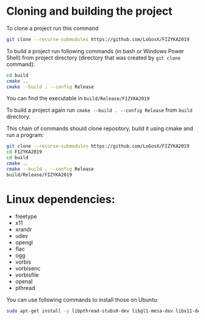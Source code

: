 # Cloning and building the project

To clone a project run this command
```bash
git clone --recurse-submodules https://github.com/LoGosX/FIZYKA2019
```

To build a project run following commands (in bash or Windows Power Shell) from project directory (directory that was created by ```git clone``` command):
```bash
cd build
cmake ..
cmake --build . --config Release
```
You can find the executable in ```build/Release/FIZYKA2019```

To build a project again run ```cmake --build . --config Release``` from ```build``` directory.

This chain of commands should clone repository, build it using cmake and run a program:
```bash
git clone --recurse-submodules https://github.com/LoGosX/FIZYKA2019
cd FIZYKA2019
cd build
cmake ..
cmake --build . --config Release
build/Release/FIZYKA2019
```

# Linux dependencies:

+ freetype
+ x11
+ xrandr
+ udev
+ opengl
+ flac
+ ogg
+ vorbis
+ vorbisenc
+ vorbisfile
+ openal
+ pthread

You can use following commands to install those on Ubuntu:
```bash
sudo apt-get install -y libpthread-stubs0-dev libgl1-mesa-dev libx11-dev libxrandr-dev libfreetype6-dev libglew1.5-dev libjpeg8-dev libsndfile1-dev libopenal-dev libudev-dev libxcb-image0-dev libjpeg-dev libflac-dev
```
